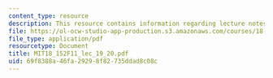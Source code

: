 ```yaml
---
content_type: resource
description: This resource contains information regarding lecture notes.
file: https://ol-ocw-studio-app-production.s3.amazonaws.com/courses/18-152-introduction-to-partial-differential-equations-fall-2011/69f8388a46fa29298f82735ddad8c08c_MIT18_152F11_lec_19_20.pdf
file_type: application/pdf
resourcetype: Document
title: MIT18_152F11_lec_19_20.pdf
uid: 69f8388a-46fa-2929-8f82-735ddad8c08c
---
```

